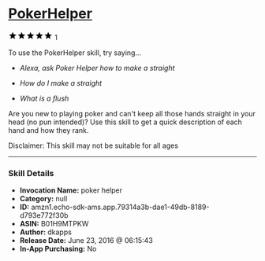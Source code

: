 # [PokerHelper](http://alexa.amazon.com/#skills/amzn1.echo-sdk-ams.app.79314a3b-dae1-49db-8189-d793e772f30b)
![5 stars](../../images/ic_star_black_18dp_1x.png)![5 stars](../../images/ic_star_black_18dp_1x.png)![5 stars](../../images/ic_star_black_18dp_1x.png)![5 stars](../../images/ic_star_black_18dp_1x.png)![5 stars](../../images/ic_star_black_18dp_1x.png) 1

To use the PokerHelper skill, try saying...

* *Alexa, ask Poker Helper how to make a straight*

* *How do I make a straight*

* *What is a flush*

Are you new to playing poker and can't keep all those hands straight in your head (no pun intended)? Use this skill to get a quick description of each hand and how they rank.

Disclaimer: This skill may not be suitable for all ages

***

### Skill Details

* **Invocation Name:** poker helper
* **Category:** null
* **ID:** amzn1.echo-sdk-ams.app.79314a3b-dae1-49db-8189-d793e772f30b
* **ASIN:** B01H9MTPKW
* **Author:** dkapps
* **Release Date:** June 23, 2016 @ 06:15:43
* **In-App Purchasing:** No
